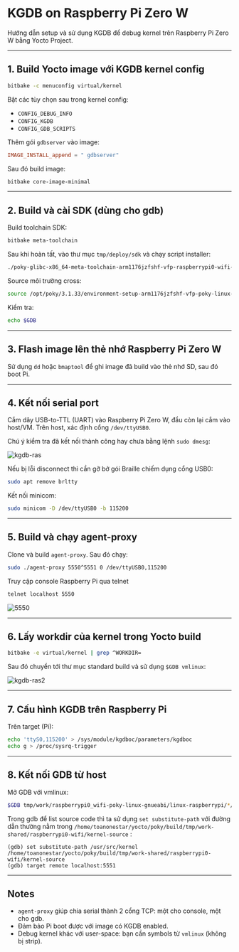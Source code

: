 # KGDB on Raspberry Pi Zero W

Hướng dẫn setup và sử dụng KGDB để debug kernel trên Raspberry Pi Zero W bằng Yocto Project.

---

## 1. Build Yocto image với KGDB kernel config

```bash
bitbake -c menuconfig virtual/kernel
````

Bật các tùy chọn sau trong kernel config:

* `CONFIG_DEBUG_INFO`
* `CONFIG_KGDB`
* `CONFIG_GDB_SCRIPTS`

Thêm gói `gdbserver` vào image:

```conf
IMAGE_INSTALL_append = " gdbserver"
```

Sau đó build image:

```bash
bitbake core-image-minimal
```

---

## 2. Build và cài SDK (dùng cho gdb)

Build toolchain SDK:

```bash
bitbake meta-toolchain
```

Sau khi hoàn tất, vào thư mục `tmp/deploy/sdk` và chạy script installer:

```bash
./poky-glibc-x86_64-meta-toolchain-arm1176jzfshf-vfp-raspberrypi0-wifi-toolchain-3.1.33.sh
```

Source môi trường cross:

```bash
source /opt/poky/3.1.33/environment-setup-arm1176jzfshf-vfp-poky-linux-gnueabi
```

Kiểm tra:

```bash
echo $GDB
```

---

## 3. Flash image lên thẻ nhớ Raspberry Pi Zero W

Sử dụng `dd` hoặc `bmaptool` để ghi image đã build vào thẻ nhớ SD, sau đó boot Pi.

---

## 4. Kết nối serial port

Cắm dây USB-to-TTL (UART) vào Raspberry Pi Zero W, đầu còn lại cắm vào host/VM.
Trên host, xác định cổng `/dev/ttyUSB0`.

Chú ý kiểm tra đã kết nối thành công hay chưa bằng lệnh ```sudo dmesg```:

![kgdb-ras](https://toanonestar.github.io/KGDB-note/image-scp/kgdb-ras.png)

Nếu bị lỗi disconnect thì cần gỡ bở gói Braille chiếm dụng cổng USB0:
```bash
sudo apt remove brltty
```
Kết nối minicom:
```bash
sudo minicom -D /dev/ttyUSB0 -b 115200
```

---
## 5. Build và chạy agent-proxy

Clone và build `agent-proxy`. Sau đó chạy:

```bash
sudo ./agent-proxy 5550^5551 0 /dev/ttyUSB0,115200
```

Truy cập console Raspberry Pi qua telnet

```bash
telnet localhost 5550
```
![5550](https://toanonestar.github.io/KGDB-note/image-scp/5550.png)


---

## 6. Lấy workdir của kernel trong Yocto build

```bash
bitbake -e virtual/kernel | grep ^WORKDIR=
```
Sau đó chuyển tới thư mục standard build và sử dụng ```$GDB vmlinux```:

![kgdb-ras2](https://toanonestar.github.io/KGDB-note/image-scp/kgdb-ras2.png)

---

## 7. Cấu hình KGDB trên Raspberry Pi

Trên target (Pi):

```bash
echo 'ttyS0,115200' > /sys/module/kgdboc/parameters/kgdboc
echo g > /proc/sysrq-trigger
```

---

## 8. Kết nối GDB từ host

Mở GDB với vmlinux:

```bash
$GDB tmp/work/raspberrypi0_wifi-poky-linux-gnueabi/linux-raspberrypi/*/linux-raspberrypi0_wifi-standard-build/vmlinux
```

Trong gdb để list source code thì ta sử dụng ```set substitute-path``` với đường dẫn thường nằm trong ```/home/toanonestar/yocto/poky/build/tmp/work-shared/raspberrypi0-wifi/kernel-source``` :

```gdb
(gdb) set substitute-path /usr/src/kernel /home/toanonestar/yocto/poky/build/tmp/work-shared/raspberrypi0-wifi/kernel-source
(gdb) target remote localhost:5551
```

---

## Notes

* `agent-proxy` giúp chia serial thành 2 cổng TCP: một cho console, một cho gdb.
* Đảm bảo Pi boot được với image có KGDB enabled.
* Debug kernel khác với user-space: bạn cần symbols từ `vmlinux` (không bị strip).
